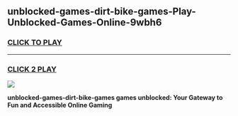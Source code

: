 
## unblocked-games-dirt-bike-games-Play-Unblocked-Games-Online-9wbh6
<h3>
<a href="https://premium76.site?title=unblocked-games-dirt-bike-games&ref=24A">CLICK TO PLAY</a></h3>
<hr>

<h3>
<a href="https://premium76.site?title=unblocked-games-dirt-bike-games&ref=24A">CLICK 2 PLAY</a>
  
</h3>

<a href="https://premium76.site?title=unblocked-games-dirt-bike-games&ref=24A"><img src="https://clearcache.store/games.png"></a>


**unblocked-games-dirt-bike-games games unblocked: Your Gateway to Fun and Accessible Online Gaming**
